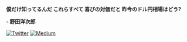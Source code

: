 **僕だけ知ってるんだ これらすべて
喜びの対価だと 昨今のドル円相場はどう?**

**- 野田洋次郎**

[![Twitter](https://img.shields.io/badge/Twitter-blue.svg?style=for-the-badge&logo=twitter)](https://twitter.com/theradcolor)
[![Medium](https://img.shields.io/badge/medium-black.svg?style=for-the-badge&logo=medium)](https://medium.com/@theradcolor)